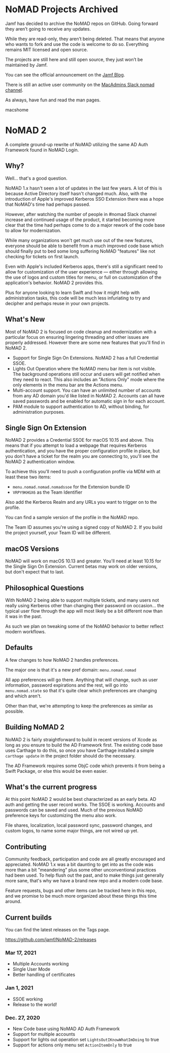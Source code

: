 # NoMAD Projects Archived

Jamf has decided to archive the NoMAD repos on GitHub. Going forward they aren’t going to receive any updates. 

While they are read-only, they aren’t being deleted. That means that anyone who wants to fork and use the code is welcome to do so. Everything remains MIT licensed and open source.

The projects are still here and still open source, they just won’t be maintained by Jamf.

You can see the official announcement on the [Jamf Blog](https://www.jamf.com/blog/jamf-to-archive-nomad-open-source-projects/).

There is still an active user community on the [MacAdmins Slack nomad channel](https://macadmins.slack.com/archives/C1Y2Y14QG).

As always, have fun and read the man pages.

macshome

#  NoMAD 2

A complete ground-up rewrite of NoMAD utilizing the same AD Auth Framework found in NoMAD Login.

## Why?

Well... that's a good question. 

NoMAD 1.x hasn't seen a lot of updates in the last few years. A lot of this is because Active Directory itself hasn't changed much. Also, with the introduction of Apple's improved Kerberos SSO Extension there was a hope that NoMAD's time had perhaps passed.

However, after watching the number of people in #nomad Slack channel increase and continued usage of the product, it started becoming more clear that the time had perhaps come to do a major rework of the code base to allow for modernization.

While many organizations won't get much use out of the new features, everyone should be able to benefit from a much improved code base which should finally put to bed some long suffering NoMAD "features" like not checking for tickets on first launch.

Even with Apple's included Kerberos apps, there's still a significant need to allow for customization of the user experience — either through allowing the use of logos and custom titles for menu, or full on customization of the application's behavior. NoMAD 2 provides this.

Plus for anyone looking to learn Swift and how it might help with administration tasks, this code will be much less infuriating to try and decipher and perhaps reuse in your own projects.

## What's New

Most of NoMAD 2 is focused on code cleanup and modernization with a particular focus on ensuring lingering threading and other issues are properly addressed. However there are some new features that you'll find in NoMAD 2.

- Support for Single Sign On Extensions. NoMAD 2 has a full Credential SSOE.
- Lights Out Operation where the NoMAD menu bar item is not visible.  The background operations still occur and users will get notified when they need to react. This also includes an "Actions Only" mode where the only elements in the menu bar are the Actions menu.
- Multi-account support. You can have an unlimited number of accounts from any AD domain you'd like listed in NoMAD 2. Accounts can all have saved passwords and be enabled for automatic sign in for each account.
- PAM module to support authentication to AD, without binding, for administration purposes.

## Single Sign On Extension

NoMAD 2 provides a Credential SSOE for macOS 10.15 and above. This means that if you attempt to load a webpage that requires Kerberos authentication, and you have the proper configuration profile in place, but you don't have a ticket for the realm you are connecting to, you'll see the NoMAD 2 authentication window.

To achieve this you'll need to push a configuration profile via MDM with at least these two items:

- `menu.nomad.nomad.nomadssoe` for the Extension bundle ID
- `VRPY9KHGX6` as the Team Identifier

Also add the Kerberos Realm and any URLs you want to trigger on to the profile.

You can find a sample version of the profile in the NoMAD repo.

The Team ID assumes you're using a signed copy of NoMAD 2. If you build the project yourself, your Team ID will be different.

## macOS Versions

NoMAD will work on macOS 10.13 and greater. You'll need at least 10.15 for the Single Sign On Extension. Current betas may work on older versions, but don't expect that to last.

## Philosophical Questions

With NoMAD 2 being able to support multiple tickets, and many users not really using Kerberos other than changing their password on occasion... the typical user flow through the app will most likely be a bit different now than it was in the past.

As such we plan on tweaking some of the NoMAD behavior to better reflect modern workflows.

## Defaults

A few changes to how NoMAD 2 handles preferences.

The major one is that it's a new pref domain: `menu.nomad.nomad`

All app preferences will go there. Anything that will change, such as user information, password expirations and the rest, will go into `menu.nomad.state` so that it's quite clear which preferences are changing and which aren't.

Other than that, we're attempting to keep the preferences as similar as possible.

## Building NoMAD 2

NoMAD 2 is fairly straightforward to build in recent versions of Xcode as long as you ensure to build the AD Framework first. The existing code base uses Carthage to do this, so once you have Carthage installed a simple `carthage update` in the project folder should do the necessary.

The AD Framework requires some ObjC code which prevents it from being a Swift Package, or else this would be even easier.

## What's the current progress

At this point NoMAD 2 would be best characterized as an early beta. AD auth and getting the user record works. The SSOE is working. Accounts and passwords can be saved and used. Much of the previous NoMAD preference keys for customizing the menu also work.

File shares, localization, local password sync, password changes, and custom logos, to name some major things, are not wired up yet.

## Contributing

Community feedback, participation and code are all greatly encouraged and appreciated. NoMAD 1.x was a bit daunting to get into as the code was more than a bit "meandering" plus some other unconventional practices had been used. To help flush out the past, and to make things just generally more sane, that's why we have a brand new repo and a modern code base.

Feature requests, bugs and other items can be tracked here in this repo, and we promise to be much more organized about these things this time around.

## Current builds

You can find the latest releases on the Tags page.

https://github.com/jamf/NoMAD-2/releases

### Mar 17, 2021

- Multiple Accounts working
- Single User Mode
- Better handling of certificates

### Jan 1, 2021

- SSOE working
- Release to the world!

### Dec. 27, 2020

- New Code base using NoMAD AD Auth Framework
- Support for multiple accounts
- Support for lights out operation
    set `LightsOutIKnowWhatImDoing` to true
- Support for actions only menu
    set `ActionItemOnly` to true
